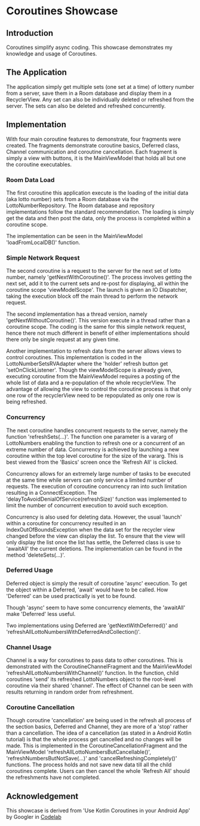 # Coroutines Showcase

## Introduction

Coroutines simplify async coding. This showcase demonstrates my knowledge and usage of Coroutines.
    
## The Application

The application simply get multiple sets (one set at a time) of lottery number from a server, save them in a Room database and display them in a RecyclerView. Any set can also be individually deleted or refreshed from the server. The sets can also be deleted and refreshed concurrently. 

## Implementation

With four main coroutine features to demonstrate, four fragments were created. The fragments demonstrate coroutine basics, Deferred class, Channel communication and coroutine cancellation. Each fragment is simply a view with buttons, it is the MainViewModel that holds all but one the coroutine executables. 

### Room Data Load

The first coroutine this application execute is the loading of the initial data (aka lotto number) sets from a Room database via the LottoNumberRepository. The Room database and repository implementations follow the standard recommendation. The loading is simply get the data and then post the data, only the process is completed within a coroutine scope. 

The implementation can be seen in the MainViewModel 'loadFromLocalDB()' function.

### Simple Network Request

The second coroutine is a request to the server for the next set of lotto number, namely 'getNextWithCoroutine()'. The process involves getting the next set, add it to the current sets and re-post for displaying, all within the coroutine scope 'viewModelScope'.  The launch is given an IO Dispatcher, taking the execution block off the main thread to perform the network request. 

The second implementation has a thread version, namely 'getNextWithoutCoroutine()'. This version execute in a thread rather than a coroutine scope. The coding is the same for this simple network request, hence there not much different in benefit of either implementations should there only be single request at any given time.

Another implementation to refresh data from the server allows views to control coroutines. This implementation is coded in the LottoNumberSetsRVAdapter where the 'holder' refresh button get 'setOnClickListener'. Though the viewModelScope is already given, executing coroutine from the MainViewModel requires a posting of the whole list of data and a re-population of the whole recyclerView. The advantage of allowing the view to control the coroutine process is that only one row of the recyclerView need to be repopulated as only one row is being refreshed. 

### Concurrency

The next coroutine handles concurrent requests to the server, namely the function 'refreshSets(...)'. The function one parameter is a vararg of LottoNumbers enabling the function to refresh one or a concurrent of an extreme number of data. Concurrency is achieved by launching a new coroutine within the top level coroutine for the size of the vararg. This is best viewed from the 'Basics' screen once the 'Refresh All' is clicked. 

Concurrency allows for an extremely large number of tasks to be executed at the same time while servers can only service a limited number of requests. The execution of coroutine concurrency ran into such limitation resulting in a ConnectException. The 'delayToAvoidDenialOfService(refreshSize)' function was implemented to limit the number of concurrent execution to avoid such exception.

Concurrency is also used for deleting data. However, the usual 'launch' within a coroutine for concurrency resulted in an IndexOutOfBoundsException when the data set for the recycler view changed before the view can display the list. To ensure that the view will only display the list once the list has settle, the Deferred class is use to 'awaitAll' the current deletions. The implementation can be found in the method 'deleteSets(...)'.

### Deferred Usage

Deferred object is simply the result of coroutine 'async' execution. To get the object within a Deferred, 'await' would have to be called. How 'Deferred' can be used practically is yet to be found. 

Though 'async' seem to have some concurrency elements, the 'awaitAll' make 'Deferred' less useful. 

Two implementations using Deferred are 'getNextWithDeferred()' and 'refreshAllLottoNumbersWithDeferredAndCollection()'. 

### Channel Usage

Channel is a way for coroutines to pass data to other coroutines. This is demonstrated with the CoroutineChannelFragment and the MainViewModel 'refreshAllLottoNumbersWithChannel()' function. In the function, child coroutines 'send' its refreshed LottoNumbers object to the root-level coroutine via their shared 'channel'. The effect of Channel can be seen with results returning in random order from refreshment.

### Coroutine Cancellation

Though coroutine 'cancellation' are being used in the refresh all process of the section basics, Deferred and Channel, they are more of a 'stop' rather than a cancellation. The idea of a cancellation (as stated in a Android Kotlin tutorial) is that the whole process get cancelled and no changes will be made. This is implemented in the CoroutineCancellationFragment and the MainViewModel 'refreshAllLottoNumbersButCancellable()', 'refreshNumbersButNotSave(...)' and 'cancelRefreshingCompletely()' functions. The process holds and not save new data till all the child coroutines complete. Users can then cancel the whole 'Refresh All' should the refreshments have not completed.

## Acknowledgement

This showcase is derived from 'Use Kotlin Coroutines in your Android App' by Googler in [Codelab](https://developer.android.com/codelabs/kotlin-coroutines?continue=https%3A%2F%2Fdeveloper.android.com%2Fcourses%2Fpathways%2Fandroid-coroutines%23codelab-https%3A%2F%2Fdeveloper.android.com%2Fcodelabs%2Fkotlin-coroutines#0)